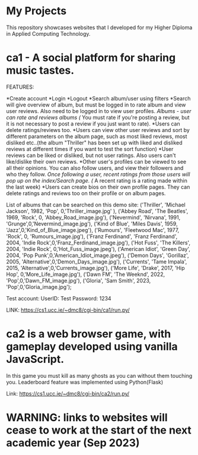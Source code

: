 # My Projects
This repository showcases websites that I developed for my Higher Diploma in Applied Computing Technology.

# ca1 - A social platform for sharing music tastes.

FEATURES:

*Create account
*Login
*Logout
*Search album/user using filters
*Search will give overview of album, but must be logged in to rate album and view user reviews. Also need to be logged in to view user profiles.
*Albums - user can rate and reviews albums (* You must rate if you're posting a review, but it is not necessary to post a review if you just want to rate). 
*Users can delete ratings/reviews too.
*Users can view other user reviews and sort by different parameters on the album page, such as most liked reviews, most disliked etc..(the album "Thriller" has been set up with liked  and disliked reviews at different times if you want to test the sort function)
*User reviews can be liked or disliked, but not user ratings. Also users can't like/dislike their own reviews.
*Other user's profiles can be viewed to see all their opinions. You can also follow users, and view their followers and who they follow.
*Once following a user, recent ratings from those users will pop up on the index/Search page. (* A recent rating is a rating made within the last week)
*Users can create bios on their own profile pages. They can delete ratings and reviews too on their profile or on album pages.
                                                 
List of albums that can be searched on this demo site:
('Thriller', 'Michael Jackson', 1982, 'Pop', 0,'Thriller_image.jpg' ),
('Abbey Road', 'The Beatles', 1969, 'Rock', 0, 'Abbey_Road_image.jpg'),
('Nevermind', 'Nirvana', 1991, 'Grunge',0,'Nevermind_image.jpg'),
('Kind of Blue', 'Miles Davis', 1959, 'Jazz',0,'Kind_of_Blue_image.jpeg'),
('Rumours', 'Fleetwood Mac', 1977, 'Rock', 0, 'Rumours_image.jpg'),
('Franz Ferdinand', 'Franz Ferdinand', 2004, 'Indie Rock',0,'Franz_Ferdinand_image.jpg'),
('Hot Fuss', 'The Killers', 2004, 'Indie Rock', 0,'Hot_Fuss_image.jpeg'),
('American Idiot', 'Green Day', 2004, 'Pop Punk',0,'American_Idiot_image.jpeg'),
('Demon Days', 'Gorillaz', 2005, 'Alternative',0,'Demon_Days_image.jpg'),
('Currents', 'Tame Impala', 2015, 'Alternative',0,'Currents_image.jpg'),
('More Life', 'Drake', 2017, 'Hip Hop', 0,'More_Life_image.jpg'),
('Dawn FM', 'The Weeknd', 2022, 'Pop',0,'Dawn_FM_image.jpg'),
('Gloria', 'Sam Smith', 2023, 'Pop',0,'Gloria_image.jpg');

Test account:
UserID: Test
Password: 1234 

LINK: https://cs1.ucc.ie/~dmc8/cgi-bin/ca1/run.py/ 

# ca2 is a web browser game, with gameplay developed using vanilla JavaScript.

In this game you must kill as many ghosts as you can without them touching you.
Leaderboard feature was implemented using Python(Flask)

Link: https://cs1.ucc.ie/~dmc8/cgi-bin/ca2/run.py/

# WARNING: links to websites will cease to work at the start of the next academic year (Sep 2023)


